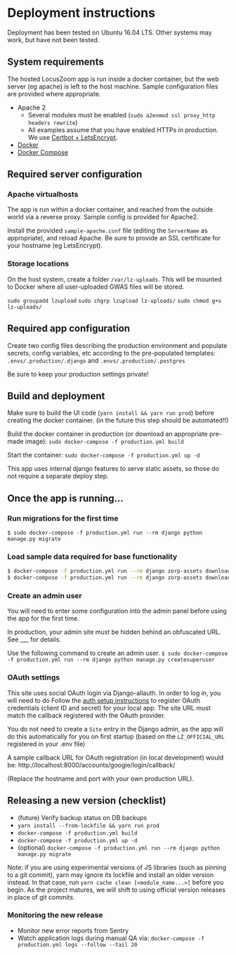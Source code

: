 # Deployment instructions
Deployment has been tested on Ubuntu 16.04 LTS. Other systems may work, but have not been tested.

## System requirements
The hosted LocusZoom app is run inside a docker container, but the web server (eg apache) is left to the host machine. 
Sample configuration files are provided where appropriate.

- Apache 2
    - Several modules must be enabled (`sudo a2enmod ssl proxy_http headers rewrite`)
    - All examples assume that you have enabled HTTPs in production. We use 
  [Certbot + LetsEncrypt](https://certbot.eff.org/lets-encrypt/ubuntuxenial-apache). 
- [Docker](https://docs.docker.com/install/linux/docker-ce/ubuntu/) 
- [Docker Compose](https://docs.docker.com/compose/install/)


## Required server configuration
### Apache virtualhosts
The app is run within a docker container, and reached from the outside world via a reverse proxy. Sample config is 
provided for Apache2. 

Install the provided `sample-apache.conf` file (editing the `ServerName` as appropriate), and reload Apache. 
Be sure to provide an SSL certificate for your hostname (eg LetsEncrypt). 

### Storage locations
On the host system, create a folder `/var/lz-uploads`. This will be mounted to Docker where all user-uploaded GWAS
files will be stored.

`sudo groupadd lzupload`
`sudo chgrp lzupload lz-uploads/`
`sudo chmod g+s lz-uploads/`

## Required app configuration
Create two config files describing the production environment and populate secrets, config variables, etc according to 
the pre-populated templates: `.envs/.production/.django` and `.envs/.production/.postgres` 

Be sure to keep your production settings private!

## Build and deployment
Make sure to build the UI code (`yarn install && yarn run prod`) before creating the docker container. (in the future
this step should be automated!!)

Build the docker container in production (or download an appropriate pre-made image):
`sudo docker-compose -f production.yml build`

Start the container:
`sudo docker-compose -f production.yml up -d`

This app uses internal django features to serve static assets, so those do not require a separate deploy step.

## Once the app is running...
### Run migrations for the first time
`$ sudo docker-compose -f production.yml run --rm django python manage.py migrate`

### Load sample data required for base functionality
```bash
$ docker-compose -f production.yml run --rm django zorp-assets download --type snp_to_rsid --tag genome_build GRCh37 --no-update
$ docker-compose -f production.yml run --rm django zorp-assets download --type snp_to_rsid --tag genome_build GRCh38 --no-update
```
### Create an admin user
You will need to enter some configuration into the admin panel before using the app for the first time.

In production, your admin site must be hidden behind an obfuscated URL. See ___ for details.

Use the following command to create an admin user. 
`$ sudo docker-compose -f production.yml run --rm django python manage.py createsuperuser`


### OAuth settings
This site uses social OAuth login via Django-allauth. In order to log in, you will need to do
Follow the [auth setup instructions](https://django-allauth.readthedocs.io/en/latest/installation.html) to register 
OAuth credentials (client ID and secret) for your local app. The site URL must match the callback registered 
with the OAuth provider.

You do not need to create a `Site` entry in the Django admin, as the app will do this automatically for you on 
first startup (based on the `LZ_OFFICIAL_URL` registered in your .env file)

A sample callback URL for OAuth registration (in local development) would be:
    http://localhost:8000/accounts/google/login/callback/

(Replace the hostname and port with your own production URL).


## Releasing a new version (checklist)
- (future) Verify backup status on DB backups
- `yarn install --from-lockfile && yarn run prod`
- `docker-compose -f production.yml build`
- `docker-compose -f production.yml up -d`
- (optional) `docker-compose -f production.yml run --rm django python manage.py migrate`

Note: if you are using experimental versions of JS libraries (such as pinning to a git commit), yarn may ignore its 
lockfile and install an older version instead. In that case, run `yarn cache clean [<module_name...>]` before 
you begin. As the project matures, we will shift to using official version releases in place of git commits.

### Monitoring the new release
- Monitor new error reports from Sentry
- Watch application logs during manual QA via: `docker-compose -f production.yml logs --follow --tail 20`
